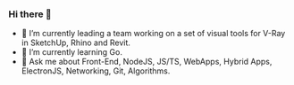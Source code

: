 ### Hi there 👋
- 🔭 I’m currently leading a team working on a set of visual tools for V-Ray in SketchUp, Rhino and Revit.
- 🌱 I’m currently learning Go.
- 💬 Ask me about Front-End, NodeJS, JS/TS, WebApps, Hybrid Apps, ElectronJS, Networking, Git, Algorithms.

<!--
**nbabanov/nbabanov** is a ✨ _special_ ✨ repository because its `README.md` (this file) appears on your GitHub profile.

Here are some ideas to get you started:

- 🔭 I’m currently working on ...
- 🌱 I’m currently learning ...
- 👯 I’m looking to collaborate on ...
- 🤔 I’m looking for help with ...
- 💬 Ask me about ...
- 📫 How to reach me: ...
- 😄 Pronouns: ...
- ⚡ Fun fact: ...
-->
